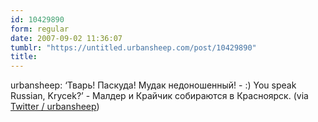 ```yaml
---
id: 10429890
form: regular
date: 2007-09-02 11:36:07
tumblr: "https://untitled.urbansheep.com/post/10429890"
title:
---
```


<p>urbansheep: &lsquo;Тварь! Паскуда! Мудак недоношенный! - :) You speak Russian, Krycek?&rsquo; - Малдер и Крайчик собираются в Красноярск. (via <a href="http://twitter.com/urbansheep/statuses/242230832">Twitter / urbansheep</a>)</p>

